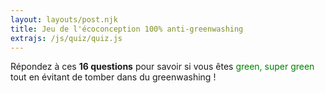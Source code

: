 ```yaml
---
layout: layouts/post.njk
title: Jeu de l'écoconception 100% anti-greenwashing
extrajs: /js/quiz/quiz.js
---
```


Répondez à ces **16 questions** pour savoir si vous êtes <span style="color:green">green, super green</span> tout en évitant de tomber dans du greenwashing !

<form class="form-group" data-quiz-json="/js/quiz/data/ecoconception.json"></form>